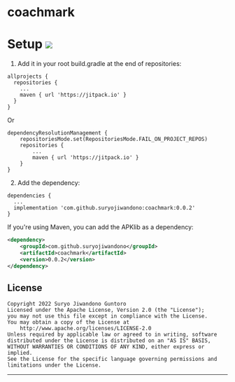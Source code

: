 # coachmark

Setup
[![](https://jitpack.io/v/suryojiwandono/coachmark.svg)](https://jitpack.io/#suryojiwandono/coachmark)
====
1. Add it in your root build.gradle at the end of repositories:
~~~
allprojects {
  repositories {
    ...
    maven { url 'https://jitpack.io' }
  }
}
~~~
Or
~~~
dependencyResolutionManagement {
    repositoriesMode.set(RepositoriesMode.FAIL_ON_PROJECT_REPOS)
    repositories {
        ...
        maven { url 'https://jitpack.io' }
    }
}
~~~

2. Add the dependency:
~~~
dependencies {
  ...
  implementation 'com.github.suryojiwandono:coachmark:0.0.2'
}
~~~

If you're using Maven, you can add the APKlib as a dependency:

```xml
<dependency>
    <groupId>com.github.suryojiwandono</groupId>
    <artifactId>coachmark</artifactId>
    <version>0.0.2</version>
</dependency>
```


## License
```
Copyright 2022 Suryo Jiwandono Guntoro
Licensed under the Apache License, Version 2.0 (the "License");
you may not use this file except in compliance with the License.
You may obtain a copy of the License at
    http://www.apache.org/licenses/LICENSE-2.0
Unless required by applicable law or agreed to in writing, software
distributed under the License is distributed on an "AS IS" BASIS,
WITHOUT WARRANTIES OR CONDITIONS OF ANY KIND, either express or implied.
See the License for the specific language governing permissions and
limitations under the License.
```
---

